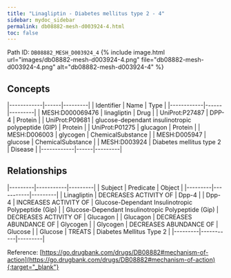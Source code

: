 ```yaml
---
title: "Linagliptin - Diabetes mellitus type 2 - 4"
sidebar: mydoc_sidebar
permalink: db08882-mesh-d003924-4.html
toc: false 
---
```



Path ID: `DB08882_MESH_D003924_4`
{% include image.html url="images/db08882-mesh-d003924-4.png" file="db08882-mesh-d003924-4.png" alt="db08882-mesh-d003924-4" %}

## Concepts

|------------|------|---------|
| Identifier | Name | Type    |
|------------|------|---------|
| MESH:D000069476 | linagliptin | Drug |
| UniProt:P27487 | DPP-4 | Protein |
| UniProt:P09681 | glucose-dependant insulinotropic polypeptide (GIP) | Protein |
| UniProt:P01275 | glucagon | Protein |
| MESH:D006003 | glycogen | ChemicalSubstance |
| MESH:D005947 | glucose | ChemicalSubstance |
| MESH:D003924 | Diabetes mellitus type 2 | Disease |
|------------|------|---------|

## Relationships

|---------|-----------|---------|
| Subject | Predicate | Object  |
|---------|-----------|---------|
| Linagliptin | DECREASES ACTIVITY OF | Dpp-4 |
| Dpp-4 | INCREASES ACTIVITY OF | Glucose-Dependant Insulinotropic Polypeptide (Gip) |
| Glucose-Dependant Insulinotropic Polypeptide (Gip) | DECREASES ACTIVITY OF | Glucagon |
| Glucagon | DECREASES ABUNDANCE OF | Glycogen |
| Glycogen | DECREASES ABUNDANCE OF | Glucose |
| Glucose | TREATS | Diabetes Mellitus Type 2 |
|---------|-----------|---------|

Reference: [https://go.drugbank.com/drugs/DB08882#mechanism-of-action](https://go.drugbank.com/drugs/DB08882#mechanism-of-action){:target="_blank"}